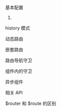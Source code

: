 基本配置

1. 



history 模式



动态路由



嵌套路由



路由导航守卫



组件内的守卫



异步组件



相关 API



$router 和 $route 的区别



